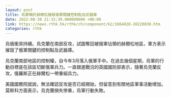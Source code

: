 ```yaml
---
layout: post
title: 烏軍稱於赫爾松摧毀俄軍關鍵控制點及武器庫
date: 2022-08-30 21:15:39.000000000 +08:00
link: https://news.rthk.hk/rthk/ch/component/k2/1664828-20220830.htm
categories: rthk
---
```


烏俄衝突持續。烏克蘭在南部反攻，試圖奪回被俄軍佔領的赫爾松地區，軍方表示摧毀了俄軍關鍵的控制點及武器庫。

烏克蘭南部地區的控制權，自今年3月落入俄軍手中。在過去幾個星期，烏軍的行動目標是在該區切斷俄軍兵力。一直跟進戰況的英國國防部表示，隨著烏克蘭反攻，俄羅斯正在赫爾松一帶重組兵力。

美國國務院就說，無法確認反攻是否已經開始，但留意到有關地區軍事活動增加。莫斯科方面表示，烏克蘭損失慘重，烏軍行動失敗。
